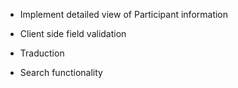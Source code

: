 - Implement detailed view of Participant information
- Client side field validation

- Traduction
- Search functionality
